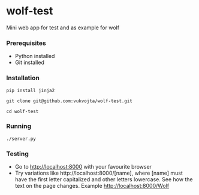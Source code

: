 # wolf-test
Mini web app for test and as example for wolf

### Prerequisites
- Python installed
- Git installed

### Installation
`pip install jinja2`

`git clone git@github.com:vukvojta/wolf-test.git`

`cd wolf-test`

### Running
`./server.py`

### Testing
- Go to [http://localhost:8000](http://localhost:8000) with your favourite browser
- Try variations like http://localhost:8000/[name], where [name] must have the first letter capitalized and other letters lowercase. See how the text on the page changes. Example [http://localhost:8000/Wolf](http://localhost:8000/Wolf)
